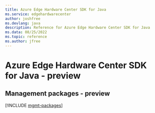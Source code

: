 ```yaml
---
title: Azure Edge Hardware Center SDK for Java
ms.service: edgehardwarecenter
author: joshfree
ms.devlang: java
description: Reference for Azure Edge Hardware Center SDK for Java
ms.data: 08/25/2022
ms.topic: reference
ms.author: jfree
---
```

# Azure Edge Hardware Center SDK for Java - preview

## Management packages - preview
[!INCLUDE [mgmt-packages](edge-hardware-center-mgmt-index.md)]